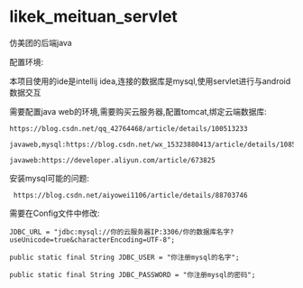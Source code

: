 # likek_meituan_servlet
仿美团的后端java

配置环境:



本项目使用的ide是intellij idea,连接的数据库是mysql,使用servlet进行与android数据交互

需要配置java web的环境,需要购买云服务器,配置tomcat,绑定云端数据库:

    https://blog.csdn.net/qq_42764468/article/details/100513233

    javaweb,mysql:https://blog.csdn.net/wx_15323880413/article/details/108506048

    javaweb:https://developer.aliyun.com/article/673825

安装mysql可能的问题:

     https://blog.csdn.net/aiyowei1106/article/details/88703746

需要在Config文件中修改:

    JDBC_URL = "jdbc:mysql://你的云服务器IP:3306/你的数据库名字?useUnicode=true&characterEncoding=UTF-8";
  
    public static final String JDBC_USER = "你注册mysql的名字";

    public static final String JDBC_PASSWORD = "你注册mysql的密码";

